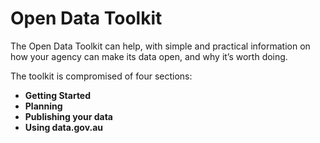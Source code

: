 # Open Data Toolkit

The Open Data Toolkit can help, with simple and practical information on how your agency can make its data open, and why it’s worth doing.

The toolkit is compromised of four sections:

* **Getting Started**
* **Planning**
* **Publishing your data**
* **Using data.gov.au**
